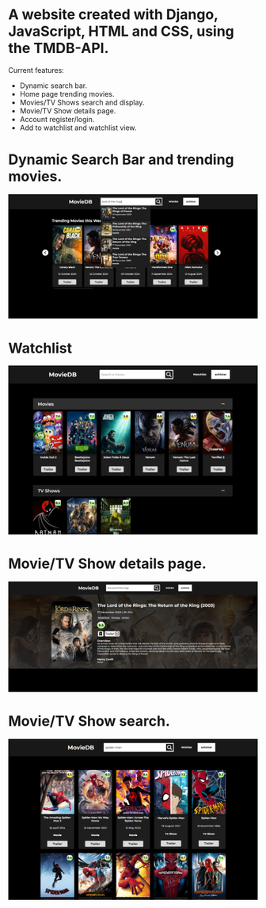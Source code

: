 # A website created with Django, JavaScript, HTML and CSS, using the TMDB-API.

Current features:
- Dynamic search bar.
- Home page trending movies.
- Movies/TV Shows search and display.
- Movie/TV Show details page.
- Account register/login.
- Add to watchlist and watchlist view.

# Dynamic Search Bar and trending movies.
![alt element](https://github.com/achintar0/TMDB-API-Website/blob/master/_images/search-bar.png?raw=true)

# Watchlist
![alt element](https://github.com/achintar0/TMDB-API-Website/blob/master/_images/watchlist.png)

# Movie/TV Show details page.
![alt element](https://github.com/achintar0/TMDB-API-Website/blob/master/_images/movie-details.png)

# Movie/TV Show search.
![alt element](https://github.com/achintar0/TMDB-API-Website/blob/master/_images/movie-search.png?raw=true)